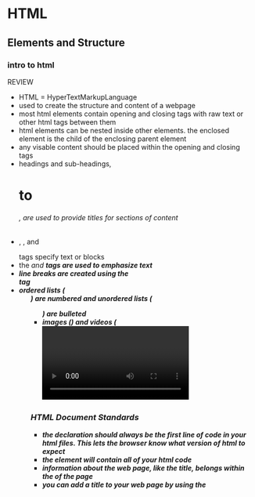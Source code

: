 # HTML

## Elements and Structure

### intro to html

REVIEW
- HTML = HyperTextMarkupLanguage
- used to create the structure and content of a webpage
- most html elements contain opening and closing tags with raw text or other html tags between them 
- html elements can be nested inside other elements. the enclosed element is the child of the enclosing parent element
- any visable content should be placed within the opening and closing <body> tags
- headings and sub-headings, <h1> to <h6>, are used to provide titles for sections of content
- <p>, <span>, and <div> tags specify text or blocks
- the <em> and <strong> tags are used to emphasize text
- line breaks are created using the <br> tag
- ordered lists (<ol>) are numbered and unordered lists (<ul>) are bulleted
- images (<img>) and videos (<video>) can be added by linking to an existing source
    

### HTML Document Standards
    
- the <!DOCTYPE html> declaration should always be the first line of code in your html files. This lets the browser know what version of html to expect
- the <html> element will contain all of your html code
- information about the web page, like the title, belongs within the <head> of the page
- you can add a title to your web page by using the <title> element, inside of the head
- a webpage's title appears in a browser's tab
- anchor tags (<a>) are used to link to internal pages, external pages or content on the same page
- you can create sections on a webpage and jump to them using <a> tags and adding id's to the elements you wish to jump to
- whitespace between html elements helps make code easier to read while not changing how elements appear in the browser
- indentation also helps make code easier to read. it makes parent-child relationships visible


## Tables

### HTML tables
    - the <table> element creates a table 
    - the <tr> element adds rows to a table
    - to add data to a row, you can use the <td> element
    - table headings clarify the meaning of data. headings are added with the <th> element
    - table data can span columns using the colspan arrtibute
    - table data can span rows using the rowspan attribute
    - tables can be split into three sections: a head, a body, and a footer
    - a tables head is created with the <thead> element 
    - the body is created with the <tbody> element
    - the tables footer is created with the <tfoot> element


## Forms

### HTML forms
    - the purpose of a <form> is to allow users to input information and send it
    - the <form> action attribute determines where the forms information goes
    - the <form> method attribute determines how the information is sent and processed
    - to add fields for users to input information we use the <input> element and set the type attribute to a field;
        - "text" : creates a single row field for text input
        - "password" : creates a single row field that censors text input
        - "number" : creates a single row field for number input
        - "range" : creates a slider to select from a range of numbers
        - "checkbox" : creats a single checkbox which can be paired wih other cheboxes
        - "radio" : creates a radio button that can be paired with other radio buttons
        - "list" : will pair the <input> with a <datalist> element if the id of both are the same
        - "submit" : creates a submit button
    - a <select> element is populated with <option> elements and renders a dropdown list selection
    - a <datalist> element is populated with <option> elements and works with an <input> to search through choices
    - a <textarea> element is a text input field that has a customizable area
    - when a <form> is bubmitted, the name of the fields that accept input and the calue of those fields are sent as name=value pairs

    
### HTML validation
    - client-side calidations happen in the browser before the information is sent to the server
    - adding the required attribute to an input related element will validate that the input field has information in it
    - assigning a value to the min attribute of a number input element will validate an acceptable minimum number 
    - assigning a value max attribute of a number input element will validate an acceptable maximum value
    - assigning a value to the minlength attribute of a text input element will validate an acceptable minimum number of characters
    - assigning a maxlength attribute of a text input element will validate an acceptable maximum number of characters
    - assigning a regex to pattern matches the input to the provided regex
    - if validations on a <form> do not pass, the user gets a message explaining why and the <form> cannot be submitted
    


## Semantic HTML

### semantic HTML
    - introduces meaning to a page through specific elements that provide context as to what is in between the tags
    - semantic html is a modern standard and makes a website accessible for people who use screen readers to translate the webpage and improves your website's SEO
    - <header>, <nav>, <main>, and <footer> create the basic structure of the webpage
    - <section> defines elements in a document, such a chapters, headings, or any other area of the document with the same theme
    - <article> holds content that makes sense on its own such as articles, blogs, comments, etc. 
    - <aside> contains information that is related to the main content, but not required in order to understant the dominant information
    - <figure> encapulates all types of media
    - <figcaption> is used to describe the media in <figure>
    - <video>, <embed>, and <audio> are used for media files